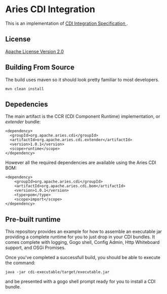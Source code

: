 # Aries CDI Integration

This is an implementation of [CDI Integration Specification ](https://osgi.org/specification/osgi.enterprise/7.0.0/service.cdi.html).

## License

[Apache License Version 2.0](https://www.apache.org/licenses/LICENSE-2.0)

## Building From Source

The build uses maven so it should look pretty familiar to most developers.

`mvn clean install`

## Depedencies

The main artifact is the CCR (CDI Component Runtime) implementation, or _extender_ bundle:

```
<dependency>
  <groupId>org.apache.aries.cdi</groupId>
  <artifactId>org.apache.aries.cdi.extender</artifactId>
  <version>1.0.1</version>
  <scope>runtime</scope>
</dependency>
```

However all the required dependencies are available using the Aries CDI BOM:

```
<dependency>
    <groupId>org.apache.aries.cdi</groupId>
    <artifactId>org.apache.aries.cdi.bom</artifactId>
    <version>1.0.1</version>
    <type>pom</type>
    <scope>import</scope>
</dependency>
```

## Pre-built runtime

This repository provides an example for how to assemble an executable jar providing a complete runtime for you to just drop in your CDI bundles. It comes complete with logging, Gogo shell, Config Admin, Http Whiteboard support, and OSGi Promises.

Once you've completed a successfull build, you should be able to execute the command:

`java -jar cdi-executable/target/executable.jar`

and be presented with a gogo shell prompt ready for you to install a CDI bundle.
